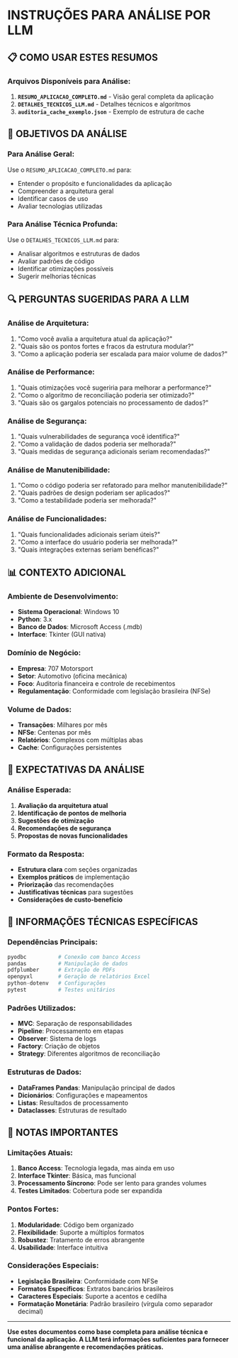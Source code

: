 # INSTRUÇÕES PARA ANÁLISE POR LLM

## 📋 COMO USAR ESTES RESUMOS

### Arquivos Disponíveis para Análise:

1. **`RESUMO_APLICACAO_COMPLETO.md`** - Visão geral completa da aplicação
2. **`DETALHES_TECNICOS_LLM.md`** - Detalhes técnicos e algoritmos
3. **`auditoria_cache_exemplo.json`** - Exemplo de estrutura de cache

## 🎯 OBJETIVOS DA ANÁLISE

### Para Análise Geral:
Use o `RESUMO_APLICACAO_COMPLETO.md` para:
- Entender o propósito e funcionalidades da aplicação
- Compreender a arquitetura geral
- Identificar casos de uso
- Avaliar tecnologias utilizadas

### Para Análise Técnica Profunda:
Use o `DETALHES_TECNICOS_LLM.md` para:
- Analisar algoritmos e estruturas de dados
- Avaliar padrões de código
- Identificar otimizações possíveis
- Sugerir melhorias técnicas

## 🔍 PERGUNTAS SUGERIDAS PARA A LLM

### Análise de Arquitetura:
1. "Como você avalia a arquitetura atual da aplicação?"
2. "Quais são os pontos fortes e fracos da estrutura modular?"
3. "Como a aplicação poderia ser escalada para maior volume de dados?"

### Análise de Performance:
1. "Quais otimizações você sugeriria para melhorar a performance?"
2. "Como o algoritmo de reconciliação poderia ser otimizado?"
3. "Quais são os gargalos potenciais no processamento de dados?"

### Análise de Segurança:
1. "Quais vulnerabilidades de segurança você identifica?"
2. "Como a validação de dados poderia ser melhorada?"
3. "Quais medidas de segurança adicionais seriam recomendadas?"

### Análise de Manutenibilidade:
1. "Como o código poderia ser refatorado para melhor manutenibilidade?"
2. "Quais padrões de design poderiam ser aplicados?"
3. "Como a testabilidade poderia ser melhorada?"

### Análise de Funcionalidades:
1. "Quais funcionalidades adicionais seriam úteis?"
2. "Como a interface do usuário poderia ser melhorada?"
3. "Quais integrações externas seriam benéficas?"

## 📊 CONTEXTO ADICIONAL

### Ambiente de Desenvolvimento:
- **Sistema Operacional**: Windows 10
- **Python**: 3.x
- **Banco de Dados**: Microsoft Access (.mdb)
- **Interface**: Tkinter (GUI nativa)

### Domínio de Negócio:
- **Empresa**: 707 Motorsport
- **Setor**: Automotivo (oficina mecânica)
- **Foco**: Auditoria financeira e controle de recebimentos
- **Regulamentação**: Conformidade com legislação brasileira (NFSe)

### Volume de Dados:
- **Transações**: Milhares por mês
- **NFSe**: Centenas por mês
- **Relatórios**: Complexos com múltiplas abas
- **Cache**: Configurações persistentes

## 🚀 EXPECTATIVAS DA ANÁLISE

### Análise Esperada:
1. **Avaliação da arquitetura atual**
2. **Identificação de pontos de melhoria**
3. **Sugestões de otimização**
4. **Recomendações de segurança**
5. **Propostas de novas funcionalidades**

### Formato da Resposta:
- **Estrutura clara** com seções organizadas
- **Exemplos práticos** de implementação
- **Priorização** das recomendações
- **Justificativas técnicas** para sugestões
- **Considerações de custo-benefício**

## 🔧 INFORMAÇÕES TÉCNICAS ESPECÍFICAS

### Dependências Principais:
```python
pyodbc          # Conexão com banco Access
pandas          # Manipulação de dados
pdfplumber      # Extração de PDFs
openpyxl        # Geração de relatórios Excel
python-dotenv   # Configurações
pytest          # Testes unitários
```

### Padrões Utilizados:
- **MVC**: Separação de responsabilidades
- **Pipeline**: Processamento em etapas
- **Observer**: Sistema de logs
- **Factory**: Criação de objetos
- **Strategy**: Diferentes algoritmos de reconciliação

### Estruturas de Dados:
- **DataFrames Pandas**: Manipulação principal de dados
- **Dicionários**: Configurações e mapeamentos
- **Listas**: Resultados de processamento
- **Dataclasses**: Estruturas de resultado

## 📝 NOTAS IMPORTANTES

### Limitações Atuais:
1. **Banco Access**: Tecnologia legada, mas ainda em uso
2. **Interface Tkinter**: Básica, mas funcional
3. **Processamento Síncrono**: Pode ser lento para grandes volumes
4. **Testes Limitados**: Cobertura pode ser expandida

### Pontos Fortes:
1. **Modularidade**: Código bem organizado
2. **Flexibilidade**: Suporte a múltiplos formatos
3. **Robustez**: Tratamento de erros abrangente
4. **Usabilidade**: Interface intuitiva

### Considerações Especiais:
- **Legislação Brasileira**: Conformidade com NFSe
- **Formatos Específicos**: Extratos bancários brasileiros
- **Caracteres Especiais**: Suporte a acentos e cedilha
- **Formatação Monetária**: Padrão brasileiro (vírgula como separador decimal)

---

**Use estes documentos como base completa para análise técnica e funcional da aplicação. A LLM terá informações suficientes para fornecer uma análise abrangente e recomendações práticas.** 